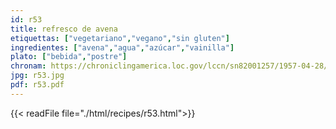 ```yaml
---
id: r53
title: refresco de avena
etiquettas: ["vegetariano","vegano","sin gluten"]
ingredientes: ["avena","agua","azúcar","vainilla"]
plato: ["bebida","postre"]
chronam: https://chroniclingamerica.loc.gov/lccn/sn82001257/1957-04-28/ed-1/seq-5/
jpg: r53.jpg
pdf: r53.pdf
---
```


{{< readFile file="./html/recipes/r53.html">}}